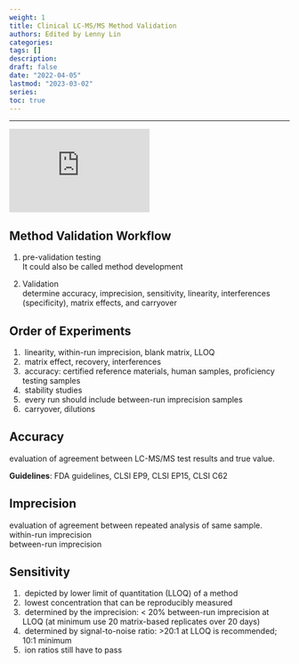 ```yaml
---
weight: 1
title: Clinical LC-MS/MS Method Validation
authors: Edited by Lenny Lin
categories: 
tags: []
description: 
draft: false
date: "2022-04-05"
lastmod: "2023-03-02"
series: 
toc: true
---
```




<!--more-->
---

<iframe width="50%" src="https://www.youtube.com/embed/8H4kUsueonA" title="YouTube video player" frameborder="0" allow="accelerometer; autoplay; clipboard-write; encrypted-media; gyroscope; picture-in-picture" allowfullscreen></iframe>


## Method Validation Workflow

1. pre-validation testing  
It could also be called method development

2. Validation  
determine accuracy, imprecision, sensitivity, linearity, interferences (specificity), matrix effects, and carryover

## Order of Experiments
<ol>
<li>&nbsp;linearity, within-run imprecision, blank matrix, LLOQ</li>
<li>&nbsp;matrix effect, recovery, interferences</li>
<li>&nbsp;accuracy: certified reference materials, human samples, proficiency testing samples</li>
<li>&nbsp;stability studies</li>
<li>&nbsp;every run should include between-run imprecision samples</li>
<li>&nbsp;carryover, dilutions</li>
</ol>

## Accuracy
evaluation of agreement between LC-MS/MS test results and true value.  

<b>Guidelines</b>: FDA guidelines, CLSI EP9, CLSI EP15, CLSI C62  

## Imprecision
evaluation of agreement between repeated analysis of same sample.  
within-run imprecision  
between-run imprecision  

## Sensitivity
<ol>
<li>&nbsp;depicted by lower limit of quantitation (LLOQ) of a method
</li>
<li>&nbsp;lowest concentration that can be reproducibly measured
</li>
<li>&nbsp;determined by the imprecision: < 20% between-run imprecision at LLOQ (at minimum use 20 matrix-based replicates over 20 days)
</li>
<li>&nbsp;determined by signal-to-noise ratio: >20:1 at LLOQ is recommended; 10:1 minimum
</li>
<li>&nbsp;ion ratios still have to pass
</li>
</ol>


